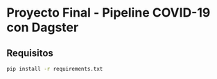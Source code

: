 # Proyecto Final - Pipeline COVID-19 con Dagster

## Requisitos
```bash
pip install -r requirements.txt
